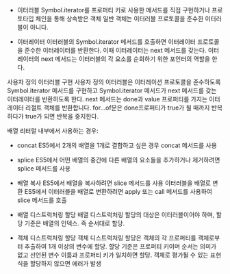 - 이터러블
Symbol.iterator를 프로퍼티 키로 사용한 메서드를 직접 구현하거나 프로토타입 체인을 통해 상속받은 객체
일반 객체는 이터러블 프로토콜을 준수한 이터러블이 아니다.

- 이터레이터
이터러블의 Symbol.iterator 메서드를 호출하면 이터레이터 프로토콜을 준수한 이터레이터를 반환한다. 이때 이터레이터는 next 메서드를 갖는다.
이터레이터의 next 메서드는 이터러블의 각 요소를 순회하기 위한 포인터의 역할을 한다.

사용자 정의 이터러블 구현
사용자 정의 이터러블은 이터레이션 프로토콜을 준수하도록 Symbol.iterator 메서드를 구현하고 Symbol.iterator 메서드가 next 메서드를 갖는 이터레이터를 반환하도록 한다.
next 메서드는 done과 value 프로퍼티를 가지는 이터레이터 리절트 객체를 반환합니다. for...of문은 done프로퍼티가 true가 될 때까지 반복하다가 true가 되면 반복을 중지한다.

배열 리터럴 내부에서 사용하는 경우:
- concat
ES5에서 2개의 배열을 1개로 결합하고 싶은 경우 concat 메서드를 사용
- splice
ES5에서 어떤 배열의 중간에 다른 배열의 요소들을 추가하거나 제거하려면 splice 메서드를 사용
- 배열 복사
ES5에서 배열을 복사하려면 slice 메서드를 사용
이터러블을 배열로 변환
ES5에서 이터러블을 배열로 변환하려면 apply 또는 call 메서드를 사용하여 slice 메서드를 호출

- 배열 디스트럭처링 할당
배열 디스트럭처링 할당의 대상은 이터러블이어야 하며, 할당 기준은 배열의 인덱스. 즉 순서대로 할당.

- 객체 디스트럭처링 할당
객체 디스트럭처링 할당은 객체의 각 프로퍼티를 객체로부터 추출하여 1개 이상의 변수에 할당.
할당 기준은 프로퍼티 키이며 순서는 의미가 없고 선언된 변수 이름과 프로퍼티 키가 일치하면 할당.
객체로 평가될 수 있는 표현식을 할당하지 않으면 에러가 발생
